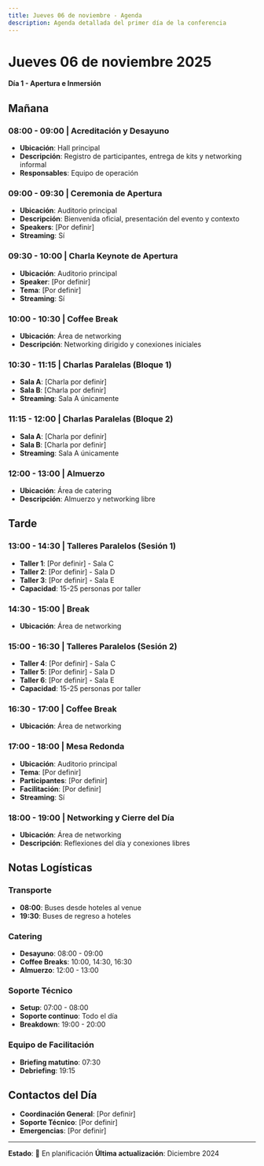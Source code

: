 ```yaml
---
title: Jueves 06 de noviembre - Agenda
description: Agenda detallada del primer día de la conferencia
---
```


# Jueves 06 de noviembre 2025
**Día 1 - Apertura e Inmersión**

## Mañana

### 08:00 - 09:00 | Acreditación y Desayuno
- **Ubicación**: Hall principal
- **Descripción**: Registro de participantes, entrega de kits y networking informal
- **Responsables**: Equipo de operación

### 09:00 - 09:30 | Ceremonia de Apertura
- **Ubicación**: Auditorio principal
- **Descripción**: Bienvenida oficial, presentación del evento y contexto
- **Speakers**: [Por definir]
- **Streaming**: Sí

### 09:30 - 10:00 | Charla Keynote de Apertura
- **Ubicación**: Auditorio principal
- **Speaker**: [Por definir]
- **Tema**: [Por definir]
- **Streaming**: Sí

### 10:00 - 10:30 | Coffee Break
- **Ubicación**: Área de networking
- **Descripción**: Networking dirigido y conexiones iniciales

### 10:30 - 11:15 | Charlas Paralelas (Bloque 1)
- **Sala A**: [Charla por definir]
- **Sala B**: [Charla por definir]
- **Streaming**: Sala A únicamente

### 11:15 - 12:00 | Charlas Paralelas (Bloque 2)
- **Sala A**: [Charla por definir]
- **Sala B**: [Charla por definir]
- **Streaming**: Sala A únicamente

### 12:00 - 13:00 | Almuerzo
- **Ubicación**: Área de catering
- **Descripción**: Almuerzo y networking libre

## Tarde

### 13:00 - 14:30 | Talleres Paralelos (Sesión 1)
- **Taller 1**: [Por definir] - Sala C
- **Taller 2**: [Por definir] - Sala D
- **Taller 3**: [Por definir] - Sala E
- **Capacidad**: 15-25 personas por taller

### 14:30 - 15:00 | Break
- **Ubicación**: Área de networking

### 15:00 - 16:30 | Talleres Paralelos (Sesión 2)
- **Taller 4**: [Por definir] - Sala C
- **Taller 5**: [Por definir] - Sala D
- **Taller 6**: [Por definir] - Sala E
- **Capacidad**: 15-25 personas por taller

### 16:30 - 17:00 | Coffee Break
- **Ubicación**: Área de networking

### 17:00 - 18:00 | Mesa Redonda
- **Ubicación**: Auditorio principal
- **Tema**: [Por definir]
- **Participantes**: [Por definir]
- **Facilitación**: [Por definir]
- **Streaming**: Sí

### 18:00 - 19:00 | Networking y Cierre del Día
- **Ubicación**: Área de networking
- **Descripción**: Reflexiones del día y conexiones libres

## Notas Logísticas

### Transporte
- **08:00**: Buses desde hoteles al venue
- **19:30**: Buses de regreso a hoteles

### Catering
- **Desayuno**: 08:00 - 09:00
- **Coffee Breaks**: 10:00, 14:30, 16:30
- **Almuerzo**: 12:00 - 13:00

### Soporte Técnico
- **Setup**: 07:00 - 08:00
- **Soporte continuo**: Todo el día
- **Breakdown**: 19:00 - 20:00

### Equipo de Facilitación
- **Briefing matutino**: 07:30
- **Debriefing**: 19:15

## Contactos del Día
- **Coordinación General**: [Por definir]
- **Soporte Técnico**: [Por definir]
- **Emergencias**: [Por definir]

---

**Estado**: 🚧 En planificación
**Última actualización**: Diciembre 2024